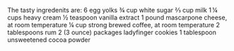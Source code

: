 The tasty ingredenits are:
 6 egg yolks 
¾ cup white sugar
⅔ cup milk
1 ¼ cups heavy cream
½ teaspoon vanilla extract
1 pound mascarpone cheese, at room temperature
¼ cup strong brewed coffee, at room temperature
2 tablespoons rum
2 (3 ounce) packages ladyfinger cookies
1 tablespoon unsweetened cocoa powder  

